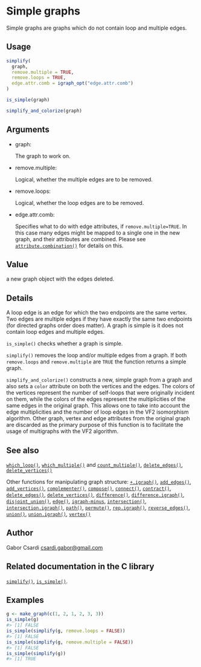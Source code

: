 # Simple graphs

Simple graphs are graphs which do not contain loop and multiple edges.

## Usage

``` r
simplify(
  graph,
  remove.multiple = TRUE,
  remove.loops = TRUE,
  edge.attr.comb = igraph_opt("edge.attr.comb")
)

is_simple(graph)

simplify_and_colorize(graph)
```

## Arguments

- graph:

  The graph to work on.

- remove.multiple:

  Logical, whether the multiple edges are to be removed.

- remove.loops:

  Logical, whether the loop edges are to be removed.

- edge.attr.comb:

  Specifies what to do with edge attributes, if `remove.multiple=TRUE`.
  In this case many edges might be mapped to a single one in the new
  graph, and their attributes are combined. Please see
  [`attribute.combination()`](https://r.igraph.org/reference/igraph-attribute-combination.md)
  for details on this.

## Value

a new graph object with the edges deleted.

## Details

A loop edge is an edge for which the two endpoints are the same vertex.
Two edges are multiple edges if they have exactly the same two endpoints
(for directed graphs order does matter). A graph is simple is it does
not contain loop edges and multiple edges.

`is_simple()` checks whether a graph is simple.

`simplify()` removes the loop and/or multiple edges from a graph. If
both `remove.loops` and `remove.multiple` are `TRUE` the function
returns a simple graph.

`simplify_and_colorize()` constructs a new, simple graph from a graph
and also sets a `color` attribute on both the vertices and the edges.
The colors of the vertices represent the number of self-loops that were
originally incident on them, while the colors of the edges represent the
multiplicities of the same edges in the original graph. This allows one
to take into account the edge multiplicities and the number of loop
edges in the VF2 isomorphism algorithm. Other graph, vertex and edge
attributes from the original graph are discarded as the primary purpose
of this function is to facilitate the usage of multigraphs with the VF2
algorithm.

## See also

[`which_loop()`](https://r.igraph.org/reference/which_multiple.md),
[`which_multiple()`](https://r.igraph.org/reference/which_multiple.md)
and
[`count_multiple()`](https://r.igraph.org/reference/which_multiple.md),
[`delete_edges()`](https://r.igraph.org/reference/delete_edges.md),
[`delete_vertices()`](https://r.igraph.org/reference/delete_vertices.md)

Other functions for manipulating graph structure:
[`+.igraph()`](https://r.igraph.org/reference/plus-.igraph.md),
[`add_edges()`](https://r.igraph.org/reference/add_edges.md),
[`add_vertices()`](https://r.igraph.org/reference/add_vertices.md),
[`complementer()`](https://r.igraph.org/reference/complementer.md),
[`compose()`](https://r.igraph.org/reference/compose.md),
[`connect()`](https://r.igraph.org/reference/ego.md),
[`contract()`](https://r.igraph.org/reference/contract.md),
[`delete_edges()`](https://r.igraph.org/reference/delete_edges.md),
[`delete_vertices()`](https://r.igraph.org/reference/delete_vertices.md),
[`difference()`](https://r.igraph.org/reference/difference.md),
[`difference.igraph()`](https://r.igraph.org/reference/difference.igraph.md),
[`disjoint_union()`](https://r.igraph.org/reference/disjoint_union.md),
[`edge()`](https://r.igraph.org/reference/edge.md),
[`igraph-minus`](https://r.igraph.org/reference/igraph-minus.md),
[`intersection()`](https://r.igraph.org/reference/intersection.md),
[`intersection.igraph()`](https://r.igraph.org/reference/intersection.igraph.md),
[`path()`](https://r.igraph.org/reference/path.md),
[`permute()`](https://r.igraph.org/reference/permute.md),
[`rep.igraph()`](https://r.igraph.org/reference/rep.igraph.md),
[`reverse_edges()`](https://r.igraph.org/reference/reverse_edges.md),
[`union()`](https://r.igraph.org/reference/union.md),
[`union.igraph()`](https://r.igraph.org/reference/union.igraph.md),
[`vertex()`](https://r.igraph.org/reference/vertex.md)

## Author

Gabor Csardi <csardi.gabor@gmail.com>

## Related documentation in the C library

[`simplify()`](https://igraph.org/c/html/latest/igraph-Operators.html#igraph_simplify),
[`is_simple()`](https://igraph.org/c/html/latest/igraph-Structural.html#igraph_is_simple).

## Examples

``` r
g <- make_graph(c(1, 2, 1, 2, 3, 3))
is_simple(g)
#> [1] FALSE
is_simple(simplify(g, remove.loops = FALSE))
#> [1] FALSE
is_simple(simplify(g, remove.multiple = FALSE))
#> [1] FALSE
is_simple(simplify(g))
#> [1] TRUE
```
